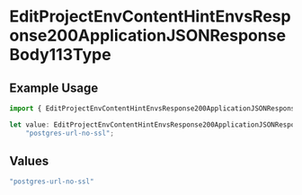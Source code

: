 # EditProjectEnvContentHintEnvsResponse200ApplicationJSONResponseBody113Type

## Example Usage

```typescript
import { EditProjectEnvContentHintEnvsResponse200ApplicationJSONResponseBody113Type } from "@simplesagar/vercel/models/editprojectenvop.js";

let value: EditProjectEnvContentHintEnvsResponse200ApplicationJSONResponseBody113Type =
    "postgres-url-no-ssl";
```

## Values

```typescript
"postgres-url-no-ssl"
```